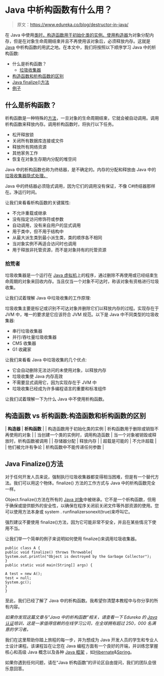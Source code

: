 # Java 中析构函数有什么用？

> 原文：<https://www.edureka.co/blog/destructor-in-java/>

在 Java 中使用[类时，构造函数用于初始化类的实例。使用](https://www.edureka.co/blog/java-objects-and-classes/)[构造器](https://www.edureka.co/blog/constructor-in-java/)为对象分配内存，但是在对象生命周期结束并且不再使用该对象后，必须释放内存。这就是 [Java](https://www.edureka.co/java-j2ee-training-course) 中析构函数的用武之地。在本文中，我们将按照以下顺序学习 Java 中的析构函数:

*   什么是析构函数？
    *   [垃圾收集器](#garbage)
*   [构造函数和析构函数的区别](#difference)
*   [Java finalize()方法](#finalize)
*   [例子](#ex)

## **什么是析构函数？**

析构函数是一种特殊的[方法](https://www.edureka.co/blog/java-methods/)，一旦对象的生命周期结束，它就会被自动调用。调用析构函数来释放内存。调用析构函数时，将执行以下任务。

*   松开释放锁
*   关闭所有数据库连接或文件
*   释放所有网络资源
*   其他家务工作
*   恢复在对象生存期内分配的堆空间

Java 中的析构函数也称为终结器，是不确定的。内存的分配和释放由 Java 中的[垃圾收集器隐式处理。](https://www.edureka.co/blog/garbage-collection-in-java/)

Java 中的终结器必须隐式调用，因为它们的调用没有保证，不像 C#终结器那样在。净运行时间。

让我们来看看析构函数的关键属性:

*   不允许重载或继承
*   没有指定访问修饰符或参数
*   自动调用，没有来自用户的显式调用
*   用于类中，但不用于结构中
*   从最大派生类到最小派生类，类的顺序各不相同
*   当对象实例不再适合访问时也调用
*   用于释放非托管资源，而不是对象持有的托管资源

### **拾荒者**

垃圾收集器是一个运行在 [Java 虚拟机](https://www.edureka.co/blog/java-virtual-machine/)上的程序，通过删除不再使用或已经结束生命周期的对象来回收内存。当且仅当一个对象不可达时，称该对象有资格进行垃圾收集。

让我们试着理解 Java 中垃圾收集的工作原理:

垃圾收集主要是标记或识别不可达对象并删除它们以释放内存的过程。实现存在于 JVM 中，唯一的要求是它应该符合 JVM 规范。以下是 Java 中不同类型的垃圾收集器:

*   串行垃圾收集器
*   并行/吞吐量垃圾收集器
*   CMS 收集器
*   G1 收藏家

让我们来看看 Java 中垃圾收集的几个优点:

*   它会自动删除无法访问的未使用对象，以释放内存
*   垃圾收集使 Java 内存高效
*   不需要显式调用它，因为实现存在于 JVM 中
*   垃圾收集已经成为许多编程语言的重要和标准组件

让我们试着理解一下为什么 Java 中不使用析构函数。

## **构造函数 vs 析构函数:构造函数和析构函数的区别**

| **构造器** | **析构函数** |
| 构造函数用于初始化类的实例 | 析构函数用于删除或销毁不再使用的对象 |
| 当创建一个类的实例时，调用构造函数 | 当一个对象被销毁或释放时，析构函数被调用 |
| 存储器分配 | 释放内存 |
| 超载是可能的 | 不允许超载 |
| 他们被允许有争论 | 析构函数中不能传递任何参数 |

## **Java Finalize()方法**

对于任何开发人员来说，强制执行垃圾收集器都变得相当困难，但是有一个替代方法。我们可以用这个物体。finalize() 方法的工作方式与 Java 中的析构函数完全一样。

Object.finalize()方法在所有的 [Java 对象](https://www.edureka.co/blog/java-object/)中被继承。它不是一个析构函数，但用于确保或提供额外的安全性，以确保在程序关闭前关闭文件等外部资源的使用。您可以使用方法本身或 system . runfinalizersonexit(true)来呼叫它。

强烈建议不要使用 finalize()方法，因为它可能非常不安全，并且在某些情况下使用不当。

让我们举一个简单的例子来说明如何使用 finalize()来调用垃圾收集器。

```
public class A {
public void finalize() throws Throwable{
System.out.println("Object is destroyed by the Garbage Collector");
}
public static void main(String[] args) {

A test = new A();
test = null;
System.gc();
}
}

```

至此，我们已经了解了 Java 中的析构函数。我希望你清楚本教程中与你分享的所有内容。

*如果你发现这篇文章与“Java 中的析构函数”相关，请查看一下  Edureka 的 [Java 认证](https://www.edureka.co/java-j2ee-training-course)培训，这是一家值得信赖的在线学习公司，在全球拥有超过 250，000 名满意的学习者。*

我们在这里帮助你踏上旅程的每一步，并为想成为 Java 开发人员的学生和专业人士设计课程。该课程旨在让您在 Java 编程方面有一个良好的开端，并训练您掌握核心和高级 Java 概念以及各种  [Java 框架](https://www.edureka.co/blog/java-frameworks/) ，如[Hibernate](https://www.edureka.co/blog/what-is-hibernate-in-java/)&[Spring](https://www.edureka.co/blog/spring-tutorial/)。

如果你遇到任何问题，请在“Java 析构函数”的评论区自由提问，我们的团队会很乐意回答。
